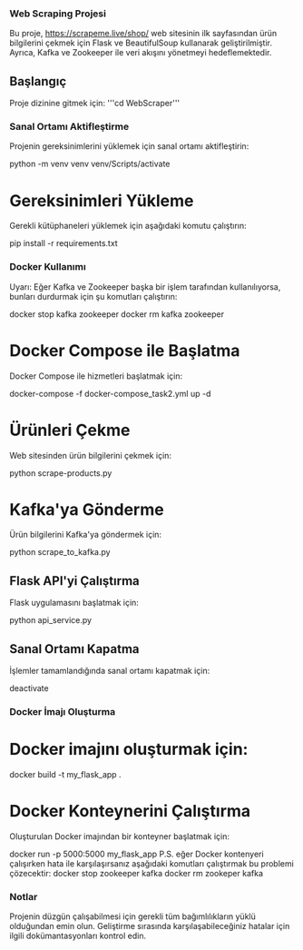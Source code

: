 
### Web Scraping Projesi ###

Bu proje, https://scrapeme.live/shop/ web sitesinin ilk sayfasından ürün bilgilerini çekmek için Flask ve BeautifulSoup kullanarak geliştirilmiştir. Ayrıca, Kafka ve Zookeeper ile veri akışını yönetmeyi hedeflemektedir.

## Başlangıç
Proje dizinine gitmek için:
'''cd WebScraper'''
### Sanal Ortamı Aktifleştirme
Projenin gereksinimlerini yüklemek için sanal ortamı aktifleştirin:

python -m venv venv
venv/Scripts/activate

# Gereksinimleri Yükleme
Gerekli kütüphaneleri yüklemek için aşağıdaki komutu çalıştırın:

pip install -r requirements.txt

### Docker Kullanımı
Uyarı:
Eğer Kafka ve Zookeeper başka bir işlem tarafından kullanılıyorsa, bunları durdurmak için şu komutları çalıştırın:

docker stop kafka zookeeper
docker rm kafka zookeeper

# Docker Compose ile Başlatma
Docker Compose ile hizmetleri başlatmak için:

docker-compose -f docker-compose_task2.yml up -d

# Ürünleri Çekme
Web sitesinden ürün bilgilerini çekmek için:

python scrape-products.py

# Kafka'ya Gönderme
Ürün bilgilerini Kafka'ya göndermek için:

python scrape_to_kafka.py

## Flask API'yi Çalıştırma
Flask uygulamasını başlatmak için:

python api_service.py


## Sanal Ortamı Kapatma
İşlemler tamamlandığında sanal ortamı kapatmak için:

deactivate


### Docker İmajı Oluşturma

# Docker imajını oluşturmak için:

docker build -t my_flask_app .

# Docker Konteynerini Çalıştırma
Oluşturulan Docker imajından bir konteyner başlatmak için:

docker run -p 5000:5000 my_flask_app
P.S. eğer Docker kontenyeri çalışırken hata ile karşılaşırsanız aşağıdaki komutları çalıştırmak bu problemi çözecektir:
docker stop zookeeper kafka
docker rm zookeper kafka


### Notlar
Projenin düzgün çalışabilmesi için gerekli tüm bağımlılıkların yüklü olduğundan emin olun.
Geliştirme sırasında karşılaşabileceğiniz hatalar için ilgili dokümantasyonları kontrol edin.
